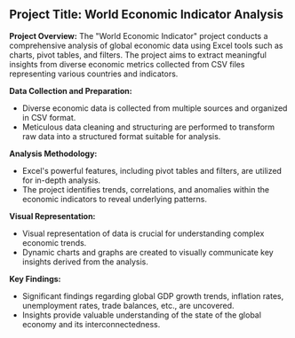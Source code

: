 ## **Project Title:** World Economic Indicator Analysis

**Project Overview:**
The "World Economic Indicator" project conducts a comprehensive analysis of global economic data using Excel tools such as charts, pivot tables, and filters. The project aims to extract meaningful insights from diverse economic metrics collected from CSV files representing various countries and indicators.

**Data Collection and Preparation:**
* Diverse economic data is collected from multiple sources and organized in CSV format.
* Meticulous data cleaning and structuring are performed to transform raw data into a structured format suitable for analysis.

**Analysis Methodology:**
* Excel's powerful features, including pivot tables and filters, are utilized for in-depth analysis.
* The project identifies trends, correlations, and anomalies within the economic indicators to reveal underlying patterns.

**Visual Representation:**
* Visual representation of data is crucial for understanding complex economic trends.
* Dynamic charts and graphs are created to visually communicate key insights derived from the analysis.

**Key Findings:**
* Significant findings regarding global GDP growth trends, inflation rates, unemployment rates, trade balances, etc., are uncovered.
* Insights provide valuable understanding of the state of the global economy and its interconnectedness.


